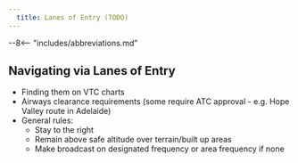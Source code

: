 ```yaml
---
  title: Lanes of Entry (TODO)
---
```


--8<-- "includes/abbreviations.md"

## Navigating via Lanes of Entry
- Finding them on VTC charts
- Airways clearance requirements (some require ATC approval - e.g. Hope Valley route in Adelaide)
- General rules:
    - Stay to the right
    - Remain above safe altitude over terrain/built up areas
    - Make broadcast on designated frequency or area frequency if none